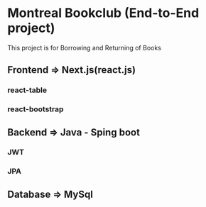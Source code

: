 # Montreal Bookclub (End-to-End project)
This project is for Borrowing and Returning of Books

## Frontend	=>	Next.js(react.js)
### react-table
### react-bootstrap
## Backend		=> Java - Sping boot
### JWT
### JPA
			
## Database	=> MySql 
